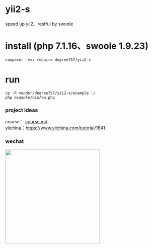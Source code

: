 # yii2-s
speed up yii2、restful by swoole

# install (php 7.1.16、swoole 1.9.23)
```
composer -vvv require degree757/yii2-s
```

# run
```
cp -R vendor/degree757/yii2-s/example ./
php example/bin/sw.php
```

### project ideas
course：  [course.md](/course.md)<br>
yiichina：https://www.yiichina.com/tutorial/1641

### wechat<br>
<img src="https://github.com/degree757/yii2-s/blob/master/pay.png?raw=true" width = "300" height = "300" />

